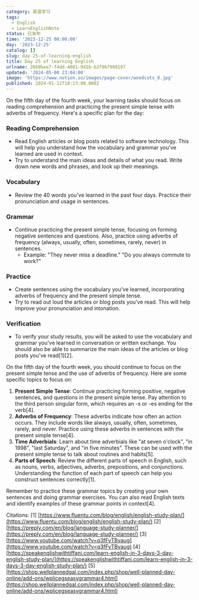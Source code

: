 ```yaml
---
category: 英语学习
tags:
  - English
  - LearnEnglishNote
status: 已发布
time: '2023-12-25 08:00:00'
day: '2023-12-25'
catalog: []
slug: day-25-of-learning-english
title: Day 25 of learning English
urlname: 2660bee7-f4dd-4081-9d1b-b2f96f989197
updated: '2024-05-08 23:04:00'
image: 'https://www.notion.so/images/page-cover/woodcuts_8.jpg'
published: 2024-01-11T18:13:00.000Z
---
```


On the fifth day of the fourth week, your learning tasks should focus on reading comprehension and practicing the present simple tense with adverbs of frequency. Here's a specific plan for the day:


### Reading Comprehension

- Read English articles or blog posts related to software technology. This will help you understand how the vocabulary and grammar you've learned are used in context.
- Try to understand the main ideas and details of what you read. Write down new words and phrases, and look up their meanings.

### Vocabulary

- Review the 40 words you've learned in the past four days. Practice their pronunciation and usage in sentences.

### Grammar

- Continue practicing the present simple tense, focusing on forming negative sentences and questions. Also, practice using adverbs of frequency (always, usually, often, sometimes, rarely, never) in sentences.
	- Example: "They never miss a deadline." "Do you always commute to work?"

### Practice

- Create sentences using the vocabulary you've learned, incorporating adverbs of frequency and the present simple tense.
- Try to read out loud the articles or blog posts you've read. This will help improve your pronunciation and intonation.

### Verification

- To verify your study results, you will be asked to use the vocabulary and grammar you've learned in conversation or written exchange. You should also be able to summarize the main ideas of the articles or blog posts you've read[1][2].

On the fifth day of the fourth week, you should continue to focus on the present simple tense and the use of adverbs of frequency. Here are some specific topics to focus on:

1. **Present Simple Tense**: Continue practicing forming positive, negative sentences, and questions in the present simple tense. Pay attention to the third person singular form, which requires an -s or -es ending for the verb[4].
2. **Adverbs of Frequency**: These adverbs indicate how often an action occurs. They include words like always, usually, often, sometimes, rarely, and never. Practice using these adverbs in sentences with the present simple tense[4].
3. **Time Adverbials**: Learn about time adverbials like "at seven o'clock", "in 1998", "last Saturday", and "in five minutes". These can be used with the present simple tense to talk about routines and habits[5].
4. **Parts of Speech**: Review the different parts of speech in English, such as nouns, verbs, adjectives, adverbs, prepositions, and conjunctions. Understanding the function of each part of speech can help you construct sentences correctly[1].

Remember to practice these grammar topics by creating your own sentences and doing grammar exercises. You can also read English texts and identify examples of these grammar points in context[4].


Citations:
[1] [https://www.fluentu.com/blog/english/english-study-plan/](https://www.fluentu.com/blog/english/english-study-plan/)
[2] [https://preply.com/en/blog/language-study-planner/](https://preply.com/en/blog/language-study-planner/)
[3] [https://www.youtube.com/watch?v=q3fFvTBvaug](https://www.youtube.com/watch?v=q3fFvTBvaug)
[4] [https://speakenglishwithtiffani.com/learn-english-in-3-days-3-day-english-study-plan/](https://speakenglishwithtiffani.com/learn-english-in-3-days-3-day-english-study-plan/)
[5] [https://shop.wellplannedgal.com/index.php/shop/well-planned-day-online/add-ons/wplicegseasygrammar4.html](https://shop.wellplannedgal.com/index.php/shop/well-planned-day-online/add-ons/wplicegseasygrammar4.html)

